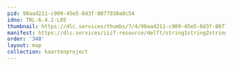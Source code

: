 ```yaml
---
pid: 90aad211-c909-45e5-8d3f-0077930a0c54
idno: TRL-6.4.2-L05
thumbnail: https://dlc.services/thumbs/7/4/90aad211-c909-45e5-8d3f-0077930a0c54/full/400,339/0/default.jpg
manifest: https://dlc.services/iiif-resource/delft/string1string2string3/kaartenproject-2007/TRL-6.4.2-L05
order: '348'
layout: map
collection: kaartenproject
---
```

